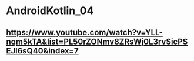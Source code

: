 # AndroidKotlin_04

## https://www.youtube.com/watch?v=YLL-nqm5kTA&list=PL50rZONmv8ZRsWj0L3rvSicPSEJl6sQ40&index=7
